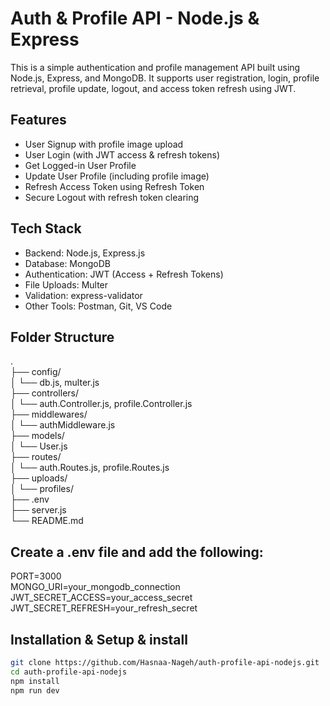 # Auth & Profile API - Node.js & Express

This is a simple authentication and profile management API built using Node.js, Express, and MongoDB. It supports user registration, login, profile retrieval, profile update, logout, and access token refresh using JWT.

## Features

- User Signup with profile image upload  
- User Login (with JWT access & refresh tokens)  
- Get Logged-in User Profile  
- Update User Profile (including profile image)  
- Refresh Access Token using Refresh Token  
- Secure Logout with refresh token clearing  

## Tech Stack

- Backend: Node.js, Express.js  
- Database: MongoDB 
- Authentication: JWT (Access + Refresh Tokens)  
- File Uploads: Multer  
- Validation: express-validator  
- Other Tools: Postman, Git, VS Code  

## Folder Structure

.  
├── config/  
│   └── db.js, multer.js  
├── controllers/  
│   └── auth.Controller.js, profile.Controller.js  
├── middlewares/  
│   └── authMiddleware.js  
├── models/  
│   └── User.js  
├── routes/  
│   └── auth.Routes.js, profile.Routes.js  
├── uploads/  
│   └── profiles/  
├── .env  
├── server.js  
└── README.md  


## Create a .env file and add the following:

PORT=3000  
MONGO_URI=your_mongodb_connection  
JWT_SECRET_ACCESS=your_access_secret  
JWT_SECRET_REFRESH=your_refresh_secret



## Installation & Setup & install

```bash
git clone https://github.com/Hasnaa-Nageh/auth-profile-api-nodejs.git  
cd auth-profile-api-nodejs  
npm install
npm run dev
